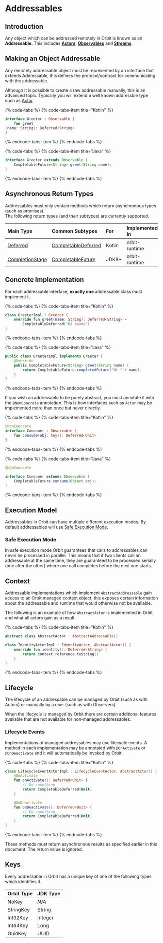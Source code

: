# Addressables

## Introduction

Any object which can be addressed remotely in Orbit is known as an **Addressable.** This includes [**Actors**](actors.md), [**Observables**](observables.md) and [**Streams**](streams.md). 

## Making an Object Addressable

Any remotely addressable object must be represented by an interface that extends Addressable, this defines the protocol/contract for communicating with the addressable.

Although it is possible to create a raw addressable manually, this is an advanced topic. Typically you will extend a well known addressble type such as [Actor](actors.md).

{% code-tabs %}
{% code-tabs-item title="Kotlin" %}
```kotlin
interface Greeter : Observable {
    fun greet(name: String): Deferred<String>
}
```
{% endcode-tabs-item %}
{% endcode-tabs %}

{% code-tabs %}
{% code-tabs-item title="Java" %}
```java
interface Greeter extends Observable {
    CompletableFuture<String> greet(String name);
}
```
{% endcode-tabs-item %}
{% endcode-tabs %}

## Asynchronous Return Types

Addressables must only contain methods which return asynchronous types \(such as promises\).  
The following return types \(and their subtypes\) are currently supported.

| Main Type | Common Subtypes | For | Implemented In |
| :--- | :--- | :--- | :--- |
| [Deferred](https://kotlin.github.io/kotlinx.coroutines/kotlinx-coroutines-core/kotlinx.coroutines/-deferred/) | [CompletableDeferred](https://kotlin.github.io/kotlinx.coroutines/kotlinx-coroutines-core/kotlinx.coroutines/-completable-deferred/) | Kotlin | orbit-runtime |
| [CompletionStage](https://docs.oracle.com/javase/8/docs/api/java/util/concurrent/CompletionStage.html) | [CompletableFuture](https://docs.oracle.com/javase/8/docs/api/java/util/concurrent/CompletableFuture.html) | JDK8+ | orbit-runtime |

## Concrete Implementation

For each addressable interface, **exactly one** addressable class must implement it.

{% code-tabs %}
{% code-tabs-item title="Kotlin" %}
```kotlin
class GreeterImpl : Greeter {
    override fun greet(name: String): Deferred<String> = 
        CompletableDeferred("Hi $name")
}
```
{% endcode-tabs-item %}
{% endcode-tabs %}

{% code-tabs %}
{% code-tabs-item title="Java" %}
```java
public class GreeterImpl implements Greeter {
    @Override
    public CompletableFuture<String> greet(String name) {
        return CompletableFuture.completedFuture("Hi " + name);
    }
}
```
{% endcode-tabs-item %}
{% endcode-tabs %}

If you wish an addressable to be purely abstract, you must annotate it with the `@NonConcrete` annotation. This is how interfaces such as `Actor` may be implemented more than once but never directly.

{% code-tabs %}
{% code-tabs-item title="Kotlin" %}
```kotlin
@NonConcrete
interface Consumer : Observable {
    fun consume(obj: Any?): Deferred<Unit>
}
```
{% endcode-tabs-item %}
{% endcode-tabs %}

{% code-tabs %}
{% code-tabs-item title="Java" %}
```java
@NonConcrete
interface Consumer extends Observable {
    CompletableFuture consume(Object obj);
}
```
{% endcode-tabs-item %}
{% endcode-tabs %}

## Execution Model

Addressables in Orbit can have multiple different execution modes. By default addressables will use [Safe Execution Mode](addressables.md#safe-execution-mode).

### Safe Execution Mode

In safe execution mode Orbit guarantees that calls to addressables can never be processed in parallel. This means that if two clients call an addressable at the same time, they are guaranteed to be processed serially \(one after the other\) where one call completes before the next one starts.

## Context

Addressable implementations which implement `AbstractAddressable` gain access to an Orbit managed context object, this exposes certain information about the addressable and runtime that would otherwise not be available.

The following is an example of how `AbstractActor` is implemented in Orbit and what all actors gain as a result.

{% code-tabs %}
{% code-tabs-item title="Kotlin" %}
```kotlin
abstract class AbstractActor : AbstractAddressable()

class IdentityActorImpl : IdentityActor, AbstractActor() {
    override fun identity(): Deferred<String> {
        return context.reference.toString()
    }
}
```
{% endcode-tabs-item %}
{% endcode-tabs %}

## Lifecycle

The lifecycle of an addressable can be managed by Orbit \(such as with Actors\) or manually by a user \(such as with Observers\).

When the lifecycle is managed by Orbit there are certain additional features available that are not available for non-managed addressables.

### Lifecycle Events

Implementations of managed addressables may use lifecycle events. A  method in each implementation may be annotated with `@OnActivate` or `@OnDeactivate` and it will automatically be invoked by Orbit.

{% code-tabs %}
{% code-tabs-item title="Kotlin" %}
```kotlin
class LifecycleEventActorImpl : LifecycleEventActor, AbstractActor() {
    @OnActivate
    fun onActivate(): Deferred<Unit> {
        // Do something
        return CompletableDeferred(Unit)
    }

    @OnDeactivate
    fun onDeactivate(): Deferred<Unit> {
        // Do something
        return CompletableDeferred(Unit)
    }
}
```
{% endcode-tabs-item %}
{% endcode-tabs %}

These methods must return asynchronous results as specified earlier in this document. The return value is ignored.

## Keys

Every addressable in Orbit has a unique key of one of the following types which identifies it.

| Orbit Type | JDK Type |
| :--- | :--- |
| NoKey | _N/A_ |
| StringKey | String |
| Int32Key | Integer |
| Int64Key | Long |
| GuidKey | UUID |


